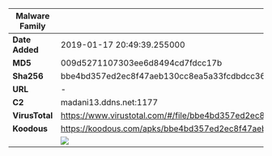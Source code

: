 | Malware Family | SandroRat                                                    |
| -------------- | ------------------------------------------------------------ |
| **Date Added** | 2019-01-17 20:49:39.255000                                                   |
| **MD5**        | 009d5271107303ee6d8494cd7fdcc17b                             |
| **Sha256**     | bbe4bd357ed2ec8f47aeb130cc8ea5a33fcdbdcc36c0760e02200eb609baa6e2 |
| **URL**        | -                                                            |
| **C2**         | madani13.ddns.net:1177 |
| **VirusTotal** | https://www.virustotal.com/#/file/bbe4bd357ed2ec8f47aeb130cc8ea5a33fcdbdcc36c0760e02200eb609baa6e2/detection |
| **Koodous**    | https://koodous.com/apks/bbe4bd357ed2ec8f47aeb130cc8ea5a33fcdbdcc36c0760e02200eb609baa6e2 |
|                | ![](../assets/bbe4bd357ed2ec8f47aeb130cc8ea5a33fcdbdcc36c0760e02200eb609baa6e2.png) |